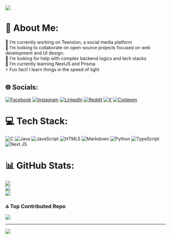 ![](https://quotes-github-readme.vercel.app/api?type=horizontal&theme=dracula)

# 💫 About Me:

🔭 I’m currently working on Teension, a social media platform<br>👯 I’m looking to collaborate on open-source projects focused on web development and UI design.<br>🤝 I’m looking for help with complex backend logics and tech stacks<br>🌱 I’m currently learning NextJS and Prisma<br>⚡ Fun fact! I learn things in the speed of light

## 🌐 Socials:

[![Facebook](https://img.shields.io/badge/Facebook-%231877F2.svg?logo=Facebook&logoColor=white)](https://www.facebook.com/profile.php?id=61558219854971)
[![Instagram](https://img.shields.io/badge/Instagram-%23E4405F.svg?logo=Instagram&logoColor=white)](https://instagram.com/raunakisannoying)
[![LinkedIn](https://img.shields.io/badge/LinkedIn-%230077B5.svg?logo=linkedin&logoColor=white)](https://www.linkedin.com/in/raunak-manna-922a922b8/) [![Reddit](https://img.shields.io/badge/Reddit-%23FF4500.svg?logo=Reddit&logoColor=white)](https://reddit.com/user/u/CaaptainTiger) [![X](https://img.shields.io/badge/X-black.svg?logo=X&logoColor=white)](https://x.com/RaunakM298742) [![Codepen](https://img.shields.io/badge/Codepen-000000?style=for-the-badge&logo=codepen&logoColor=white)](https://codepen.io/captainTigerYT)

# 💻 Tech Stack:

![C](https://img.shields.io/badge/c-%2300599C.svg?style=for-the-badge&logo=c&logoColor=white) ![Java](https://img.shields.io/badge/java-%23ED8B00.svg?style=for-the-badge&logo=openjdk&logoColor=white) ![JavaScript](https://img.shields.io/badge/javascript-%23323330.svg?style=for-the-badge&logo=javascript&logoColor=%23F7DF1E) ![HTML5](https://img.shields.io/badge/html5-%23E34F26.svg?style=for-the-badge&logo=html5&logoColor=white) ![Markdown](https://img.shields.io/badge/markdown-%23000000.svg?style=for-the-badge&logo=markdown&logoColor=white) ![Python](https://img.shields.io/badge/python-3670A0?style=for-the-badge&logo=python&logoColor=ffdd54) ![TypeScript](https://img.shields.io/badge/typescript-%23007ACC.svg?style=for-the-badge&logo=typescript&logoColor=white) ![Next JS](https://img.shields.io/badge/Next-black?style=for-the-badge&logo=next.js&logoColor=white)

# 📊 GitHub Stats:

![](https://github-readme-stats.vercel.app/api?username=RaunakDiesFromCode&theme=synthwave&hide_border=false&include_all_commits=true&count_private=true)<br/>
![](https://github-readme-streak-stats.herokuapp.com/?user=RaunakDiesFromCode&theme=synthwave&hide_border=false)<br/>
![](https://github-readme-stats.vercel.app/api/top-langs/?username=RaunakDiesFromCode&theme=synthwave&hide_border=false&include_all_commits=true&count_private=true&layout=compact)

### 🔝 Top Contributed Repo

![](https://github-contributor-stats.vercel.app/api?username=RaunakDiesFromCode&limit=5&theme=synthwave&combine_all_yearly_contributions=true)

---

[![](https://visitcount.itsvg.in/api?id=RaunakDiesFromCode&icon=6&color=0)](https://visitcount.itsvg.in)

<!-- Proudly created with GPRM ( https://gprm.itsvg.in ) -->
